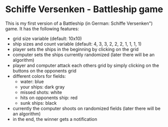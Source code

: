 # Schiffe Versenken - Battleship game

This is my first version of a Battleship (in German: Schiffe Versenken") game.
It has the following features:
- grid size variable (default: 10x10)
- ship sizes and count variable (default: 4, 3, 3, 2, 2, 2, 1, 1, 1, 1)
- player sets the ships in the beginning by clicking on the grid
- computer sets the ships currently randomized (later there will be an algorithm)
- player and computer attack each others grid by simply clicking on the buttons on the opponents grid
- different colors for fields:
  - water: blue
  - your ships: dark gray
  - missed shots: white
  - hits on opponents ship: red
  - sunk ships: black
- currently the computer shoots on randomized fields (later there will be an algorithm)
- in the end, the winner gets a notification

